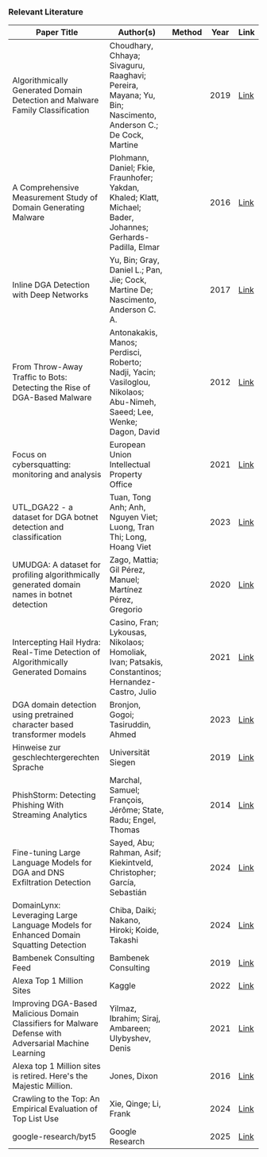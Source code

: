 ### Relevant Literature

| **Paper Title** | **Author(s)** | **Method** | **Year** | **Link** |
|---|---|---|---|---|
| Algorithmically Generated Domain Detection and Malware Family Classification | Choudhary, Chhaya; Sivaguru, Raaghavi; Pereira, Mayana; Yu, Bin; Nascimento, Anderson C.; De Cock, Martine |  | 2019 | [Link](http://link.springer.com/10.1007/978-981-13-5826-5_50) |
| A Comprehensive Measurement Study of Domain Generating Malware | Plohmann, Daniel; Fkie, Fraunhofer; Yakdan, Khaled; Klatt, Michael; Bader, Johannes; Gerhards-Padilla, Elmar |  | 2016 | [Link](https://www.usenix.org/system/files/conference/usenixsecurity16/sec16_paper_plohmann.pdf) |
| Inline DGA Detection with Deep Networks | Yu, Bin; Gray, Daniel L.; Pan, Jie; Cock, Martine De; Nascimento, Anderson C. A. |  | 2017 | [Link](http://ieeexplore.ieee.org/document/8215728/) |
| From Throw-Away Trafﬁc to Bots: Detecting the Rise of DGA-Based Malware | Antonakakis, Manos; Perdisci, Roberto; Nadji, Yacin; Vasiloglou, Nikolaos; Abu-Nimeh, Saeed; Lee, Wenke; Dagon, David |  | 2012 | [Link](https://www.usenix.org/system/files/conference/usenixsecurity12/sec12-final127.pdf) |
| Focus on cybersquatting: monitoring and analysis | European Union Intellectual Property Office |  | 2021 | [Link](https://data.europa.eu/doi/10.2814/14926) |
| UTL_DGA22 - a dataset for DGA botnet detection and classification | Tuan, Tong Anh; Anh, Nguyen Viet; Luong, Tran Thi; Long, Hoang Viet |  | 2023 | [Link](https://linkinghub.elsevier.com/retrieve/pii/S1389128622005424) |
| UMUDGA: A dataset for profiling algorithmically generated domain names in botnet detection | Zago, Mattia; Gil Pérez, Manuel; Martínez Pérez, Gregorio |  | 2020 | [Link](https://linkinghub.elsevier.com/retrieve/pii/S2352340920302948) |
| Intercepting Hail Hydra: Real-Time Detection of Algorithmically Generated Domains | Casino, Fran; Lykousas, Nikolaos; Homoliak, Ivan; Patsakis, Constantinos; Hernandez-Castro, Julio |  | 2021 | [Link](http://arxiv.org/abs/2008.02507) |
| DGA domain detection using pretrained character based transformer models | Bronjon, Gogoi; Tasiruddin, Ahmed |  | 2023 | [Link](https://ieeexplore.ieee.org/document/10183602/metrics) |
| Hinweise zur geschlechtergerechten Sprache | Universität Siegen |  | 2019 | [Link](https://www.uni-siegen.de/gleichstellung/geschlechtergerechte_sprache/hinweise_geschlechtergerechte_sprache.pdf) |
| PhishStorm: Detecting Phishing With Streaming Analytics | Marchal, Samuel; François, Jérôme; State, Radu; Engel, Thomas |  | 2014 | [Link](https://ieeexplore.ieee.org/document/6975177) |
| Fine-tuning Large Language Models for DGA and DNS Exfiltration Detection | Sayed, Abu; Rahman, Asif; Kiekintveld, Christopher; García, Sebastián |  | 2024 | [Link](https://arxiv.org/html/2410.21723v1) |
| DomainLynx: Leveraging Large Language Models for Enhanced Domain Squatting Detection | Chiba, Daiki; Nakano, Hiroki; Koide, Takashi |  | 2024 | [Link](https://arxiv.org/html/2410.02095v1) |
| Bambenek Consulting Feed | Bambenek Consulting |  | 2019 | [Link](https://osint.bambenekconsulting.com/feeds/) |
| Alexa Top 1 Million Sites | Kaggle |  | 2022 | [Link](https://www.kaggle.com/datasets/cheedcheed/top1m) |
| Improving DGA-Based Malicious Domain Classifiers for Malware Defense with Adversarial Machine Learning | Yilmaz, Ibrahim; Siraj, Ambareen; Ulybyshev, Denis |  | 2021 | [Link](http://arxiv.org/abs/2101.00521) |
| Alexa top 1 Million sites is retired. Here's the Majestic Million. | Jones, Dixon |  | 2016 | [Link](https://blog.majestic.com/development/alexa-top-1-million-sites-retired-heres-majestic-million/) |
| Crawling to the Top: An Empirical Evaluation of Top List Use | Xie, Qinge; Li, Frank |  | 2024 | [Link](https://doi.org/10.1007/978-3-031-56249-5_12) |
| google-research/byt5 | Google Research |  | 2025 | [Link](https://github.com/google-research/byt5) |

